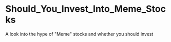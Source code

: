 # Should_You_Invest_Into_Meme_Stocks
A look into the hype of "Meme" stocks and whether you should invest
